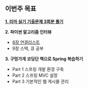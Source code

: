 ## 이번주 목표

<b>[1. 리마 실기 기출문제 3회분 풀기](./linuxmaster.md)</b>

<b>2. 파이썬 알고리즘 인터뷰 </b>
   * [8장 연결리스트](algorithm/README.md)
   * 9장 스택, 큐 공부

<b>3. 구멍가게 코딩단 책으로 Spring 복습하기</b>
   * Part 1 스프링 개발 환경 구축
   * Part 2 스프링 MVC 설정
   * Part 3 기본적인 웹 게시물 관리
